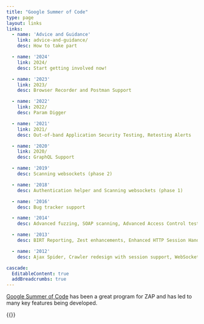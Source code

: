 ```yaml
---
title: "Google Summer of Code"
type: page
layout: links
links:
  - name: 'Advice and Guidance'
    link: advice-and-guidance/
    desc: How to take part

  - name: '2024'
    link: 2024/
    desc: Start getting involved now!

  - name: '2023'
    link: 2023/
    desc: Browser Recorder and Postman Support

  - name: '2022'
    link: 2022/
    desc: Param Digger

  - name: '2021'
    link: 2021/
    desc: Out-of-band Application Security Testing, Retesting Alerts

  - name: '2020'
    link: 2020/
    desc: GraphQL Support 

  - name: '2019'
    desc: Scanning websockets (phase 2) 

  - name: '2018'
    desc: Authentication helper and Scanning websockets (phase 1) 

  - name: '2016'
    desc: Bug tracker support 

  - name: '2014'
    desc: Advanced fuzzing, SOAP scanning, Advanced Access Control testing

  - name: '2013'
    desc: BIRT Reporting, Zest enhancements, Enhanced HTTP Session Handling, SAML 2.0 support

  - name: '2012'
    desc: Ajax Spider, Crawler redesign with session support, WebSocket testing

cascade:
  EditableContent: true
  addBreadcrumbs: true
---
```


[Google Summer of Code](http://g.co/gsoc) has been a great program for ZAP and has led to many key features being developed.

{{<youtube uuid="Cm_ol-PA738" small="true">}}
